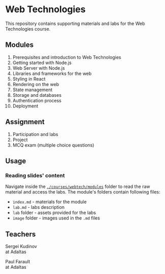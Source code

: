 
# Web Technologies

This repository contains supporting materials and labs for the Web Technologies course.

## Modules

1. Prerequisites and introduction to Web Technologies
2. Getting started with Node.js
3. Web Server with Node.js
4. Libraries and frameworks for the web
5. Styling in React
6. Rendering on the web
7. State management
8. Storage and databases
9. Authentication process
10. Deployment

## Assignment

1. Participation and labs
2. Project
3. MCQ exam (multiple choice questions)

## Usage

### Reading slides' content

Navigate inside the [`./courses/webtech/modules`](courses/webtech/modules) folder to read the raw material and access the labs. The module's folders contain following files:

- `index.md` - materials for the module
- `lab.md` - labs description
- `lab` folder - assets provided for the labs
- `image` folder - images used in the `.md` files

## Teachers

Sergei Kudinov   
at Adaltas

Paul Farault   
at Adaltas
